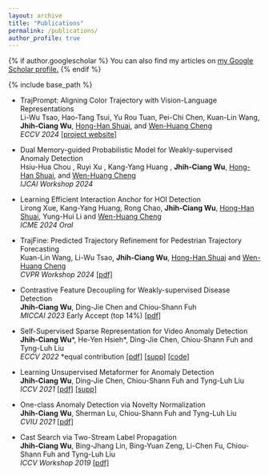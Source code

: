 ```yaml
---
layout: archive
title: "Publications"
permalink: /publications/
author_profile: true
---
```


{% if author.googlescholar %}
  You can also find my articles on <u><a href="{{author.googlescholar}}">my Google Scholar profile</a>.</u>
{% endif %}

{% include base_path %}


* TrajPrompt: Aligning Color Trajectory with Vision-Language Representations  
Li-Wu Tsao, Hao-Tang Tsui, Yu Rou Tuan, Pei-Chi Chen, Kuan-Lin Wang, **Jhih-Ciang Wu**, [Hong-Han Shuai](https://basiclab.lab.nycu.edu.tw/), and [Wen-Huang Cheng](https://www.csie.ntu.edu.tw/~wenhuang/)   
*ECCV 2024* [[project website]](https://trajprompt.github.io/)

* Dual Memory-guided Probabilistic Model for Weakly-supervised Anomaly Detection  
Hsiu-Hua Chou , Ruyi Xu , Kang-Yang Huang , **Jhih-Ciang Wu**, [Hong-Han Shuai](https://basiclab.lab.nycu.edu.tw/), and [Wen-Huang Cheng](https://www.csie.ntu.edu.tw/~wenhuang/)  
*IJCAI Workshop 2024*

* Learning Efficient Interaction Anchor for HOI Detection  
Lirong Xue, Kang-Yang Huang, Rong Chao, **Jhih-Ciang Wu**, [Hong-Han Shuai](https://basiclab.lab.nycu.edu.tw/), Yung-Hui Li and [Wen-Huang Cheng](https://www.csie.ntu.edu.tw/~wenhuang/)   
*ICME 2024 Oral*

* TrajFine: Predicted Trajectory Refinement for Pedestrian Trajectory Forecasting  
Kuan-Lin Wang, Li-Wu Tsao, **Jhih-Ciang Wu**, [Hong-Han Shuai](https://basiclab.lab.nycu.edu.tw/) and [Wen-Huang Cheng](https://www.csie.ntu.edu.tw/~wenhuang/)  
*CVPR Workshop 2024* [[pdf]](https://openaccess.thecvf.com/content/CVPR2024W/WAD/papers/Wang_TrajFine_Predicted_Trajectory_Refinement_for_Pedestrian_Trajectory_Forecasting_CVPRW_2024_paper.pdf)

* Contrastive Feature Decoupling for Weakly-supervised Disease Detection  
 **Jhih-Ciang Wu**, Ding-Jie Chen and Chiou-Shann Fuh  
*MICCAI 2023* Early Accept (top 14%) [[pdf]](https://link.springer.com/content/pdf/10.1007/978-3-031-43904-9_25.pdf?pdf=inline%20link)

* Self-Supervised Sparse Representation for Video Anomaly Detection  
 **Jhih-Ciang Wu**\*, He-Yen Hsieh\*, Ding-Jie Chen, Chiou-Shann Fuh and Tyng-Luh Liu  
*ECCV 2022* *equal contribution [[pdf]](https://www.ecva.net/papers/eccv_2022/papers_ECCV/papers/136730727.pdf) [[supp]](https://www.ecva.net/papers/eccv_2022/papers_ECCV/papers/136730727-supp.pdf) [[code]](https://github.com/louisYen/S3R)

* Learning Unsupervised Metaformer for Anomaly Detection  
 **Jhih-Ciang Wu**, Ding-Jie Chen, Chiou-Shann Fuh and Tyng-Luh Liu  
*ICCV 2021* [[pdf]](https://openaccess.thecvf.com/content/ICCV2021/papers/Wu_Learning_Unsupervised_Metaformer_for_Anomaly_Detection_ICCV_2021_paper.pdf) [[supp]](https://openaccess.thecvf.com/content/ICCV2021/supplemental/Wu_Learning_Unsupervised_Metaformer_ICCV_2021_supplemental.pdf)

* One-class Anomaly Detection via Novelty Normalization  
 **Jhih-Ciang Wu**, Sherman Lu, Chiou-Shann Fuh and Tyng-Luh Liu  
*CVIU 2021* [[pdf]](https://www.sciencedirect.com/science/article/abs/pii/S1077314221000709)

* Cast Search via Two-Stream Label Propagation  
 **Jhih-Ciang Wu**, Bing-Jhang Lin, Bing-Yuan Zeng, Li-Chen Fu, Chiou-Shann Fuh and Tyng-Luh Liu  
*ICCV Workshop 2019* [[pdf]](https://openaccess.thecvf.com/content_ICCVW_2019/html/WIDER/Wu_Cast_Search_via_Two-Stream_Label_Propagation_ICCVW_2019_paper.html)




